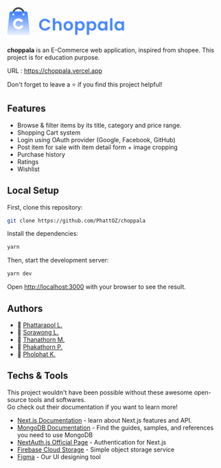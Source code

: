 # <img src="/public/logo.png" alt="logo" height="65px" /> &nbsp; <img src="/public/logoText.png" alt="logoText" height="40px" />

**choppala** is an E-Commerce web application, inspired from shopee. This project is for education purpose.

URL : https://choppala.vercel.app

Don't forget to leave a ⭐ if you find this project helpful!

## Features

- Browse & filter items by its title, category and price range.
- Shopping Cart system
- Login using OAuth provider (Google, Facebook, GitHub)
- Post item for sale with item detail form + image cropping
- Purchase history
- Ratings
- Wishlist

## Local Setup

First, clone this repository:

```bash
git clone https://github.com/PhattOZ/choppala
```

Install the dependencies:

```bash
yarn
```

Then, start the development server:

```bash
yarn dev
```

Open [http://localhost:3000](http://localhost:3000) with your browser to see the result.

## Authors

- 🐉 [Phattarapol L.](https://github.com/PhattOZ)
- 🐳 [Sorawong L.](https://github.com/srwx)
- 🐁 [Thanathorn M.](https://github.com/thiji)
- 🐇 [Phakathorn P.](https://github.com/kathorn49)
- 🐤 [Pholphat K.](https://github.com/bookkyjung1221)

## Techs & Tools

This project wouldn't have been possible without these awesome open-source tools and softwares. <br />
Go check out their documentation if you want to learn more!

- [Next.js Documentation](https://nextjs.org/docs/getting-started) - learn about Next.js features and API.
- [MongoDB Documentation](https://docs.mongodb.com/) - Find the guides, samples, and references you need to use MongoDB
- [NextAuth.js Official Page](https://next-auth.js.org/) - Authentication for Next.js
- [Firebase Cloud Storage](https://firebase.google.com/docs/storage) - Simple object storage service
- [Figma](https://www.figma.com/) - Our UI designing tool
